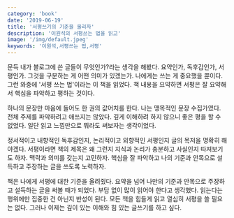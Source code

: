 ```yaml
---
category: 'book'
date: '2019-06-19'
title: '서평쓰기의 기준을 올리자'
description: '이원석의 서평쓰는 법을 읽고'
image: '/img/default.jpeg'
keywords: '이원석,서평쓰는 법,서평'
---
```


문득 내가 블로그에 쓴 글들이 무엇인가?라는 생각을 해봤다. 요약인가, 독후감인가, 서평인가. 그것을 구분하는 게 어떤 의미가 있겠는가. 나에게는 쓰는 게 중요했을 뿐이다. 그런 와중에 '서평 쓰는 법'이라는 이 책을 읽었다. 책 내용을 요약하면 서평은 잘 요약해서 핵심을 파악하고 평하는 것이다.

하나의 문장만 마음에 들어도 한 권의 값어치를 한다. 나는 맹목적인 문장 수집가였다. 전체 주제를 파악하려고 애쓰지는 않았다. 깊게 이해하려 하지 않으니 좋은 평을 할 수 없었다. 일단 읽고 느낌만으로 뭐라도 써보자는 생각이었다. 

정서적이고 내향적인 독후감인지, 논리적이고 외향적인 서평인지 글의 목저을 명확히 해야겠다. 서평이라면 책의 제목은 왜 그런지 지식과 논리가 충분하고 사실인지 따져보기도 하자. 맥락과 의미를 갖는지 고민하자. 핵심을 잘 파악하고 나의 기준과 안목으로 설득하고 주장하는 글을 쓰도록 노력하자.

책은 나에게 서평에 대한 기준을 올려줬다. 요약을 넘어 나만의 기준과 안목으로 주장하고 설득하는 글을 써볼 때가 되었다. 부담 없이 많이 읽어야 한다고 생각했다. 읽는다는 행위에만 집중한 건 아닌지 반성이 된다. 모든 책을 힘들게 읽고 열심히 서평을 쓸 필요는 없다. 그러나 이제는 깊이 있는 이해와 힘 있는 글쓰기를 하고 싶다.
